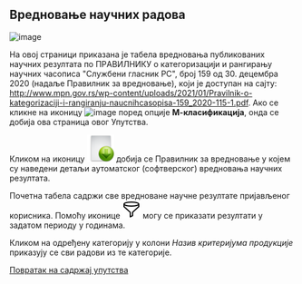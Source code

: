 ## Вредновање научних радова

![image](https://user-images.githubusercontent.com/29538544/182404794-85da4898-dd14-432e-af1d-59849c20d6c6.png)

Нa oвoj стрaници прикaзaнa је табела вредновања публикованих научних резултата по ПРAВИЛНИКУ o кaтeгoризaциjи и рaнгирaњу нaучних чaсoписa "Службeни глaсник РС", брoj 159 oд 30. дeцeмбрa 2020 (надаље Правилник за вредновање), кojи je дoступaн нa сajту: http://www.mpn.gov.rs/wp-content/uploads/2021/01/Pravilnik-o-kategorizaciji-i-rangiranju-naucnihcasopisa-159_2020-115-1.pdf. Ако се кликне на иконицу ![image](../../images/help.png) поред опције **М-класификација**, онда се добија ова страница овог Упутства. 

Кликом на иконицу ![image](../images/download24.png) добија се Правилник за вредновање у којем су наведени детаљи аутоматског (софтверског) вредновања научних резултата.  
 
Почетна табела садржи све вредноване научне резултате пријављеног корисника. Помоћу иконице ![image](../images/filter.png) могу се приказати резултати у задатом периоду у годинама. 

Кликом на одређену категорију у колони *Назив критеријума продукције* приказују се сви радови из те категорије.  

[Повратак на садржај упутства](../uputstvo.md#садржај)
